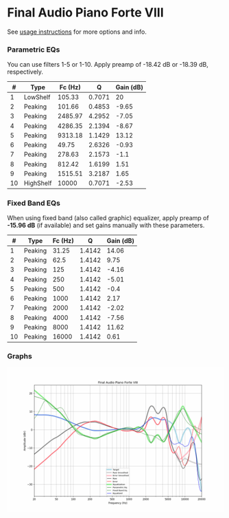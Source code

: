 # Final Audio Piano Forte VIII
See [usage instructions](https://github.com/jaakkopasanen/AutoEq#usage) for more options and info.

### Parametric EQs
You can use filters 1-5 or 1-10. Apply preamp of -18.42 dB or -18.39 dB, respectively.

|   # | Type      |   Fc (Hz) |      Q |   Gain (dB) |
|-----|-----------|-----------|--------|-------------|
|   1 | LowShelf  |    105.33 | 0.7071 |       20    |
|   2 | Peaking   |    101.66 | 0.4853 |       -9.65 |
|   3 | Peaking   |   2485.97 | 4.2952 |       -7.05 |
|   4 | Peaking   |   4286.35 | 2.1394 |       -8.67 |
|   5 | Peaking   |   9313.18 | 1.1429 |       13.12 |
|   6 | Peaking   |     49.75 | 2.6326 |       -0.93 |
|   7 | Peaking   |    278.63 | 2.1573 |       -1.1  |
|   8 | Peaking   |    812.42 | 1.6199 |        1.51 |
|   9 | Peaking   |   1515.51 | 3.2187 |        1.65 |
|  10 | HighShelf |  10000    | 0.7071 |       -2.53 |

### Fixed Band EQs
When using fixed band (also called graphic) equalizer, apply preamp of **-15.96 dB** (if available) and set gains manually with these parameters.

|   # | Type    |   Fc (Hz) |      Q |   Gain (dB) |
|-----|---------|-----------|--------|-------------|
|   1 | Peaking |     31.25 | 1.4142 |       14.06 |
|   2 | Peaking |     62.5  | 1.4142 |        9.75 |
|   3 | Peaking |    125    | 1.4142 |       -4.16 |
|   4 | Peaking |    250    | 1.4142 |       -5.01 |
|   5 | Peaking |    500    | 1.4142 |       -0.4  |
|   6 | Peaking |   1000    | 1.4142 |        2.17 |
|   7 | Peaking |   2000    | 1.4142 |       -2.02 |
|   8 | Peaking |   4000    | 1.4142 |       -7.56 |
|   9 | Peaking |   8000    | 1.4142 |       11.62 |
|  10 | Peaking |  16000    | 1.4142 |        0.61 |

### Graphs
![](./Final%20Audio%20Piano%20Forte%20VIII.png)

